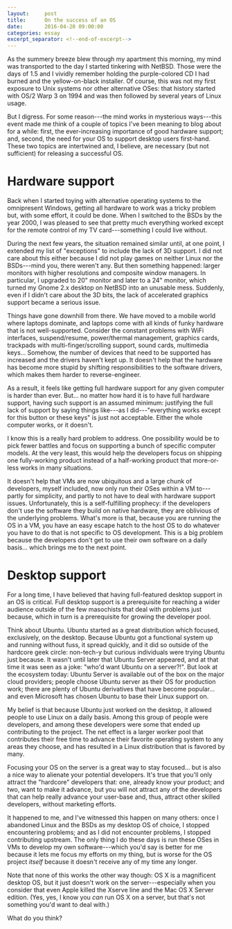 ```yaml
---
layout:     post
title:      On the success of an OS
date:       2016-04-20 09:00:00
categories: essay
excerpt_separator: <!--end-of-excerpt-->
---
```


As the summery breeze blew through my apartment this morning, my mind was transported to the day I started tinkering with NetBSD. Those were the days of 1.5 and I vividly remember holding the purple-colored CD I had burned and the yellow-on-black installer. Of course, this was not my first exposure to Unix systems nor other alternative OSes: that history started with OS/2 Warp 3 on 1994 and was then followed by several years of Linux usage.

But I digress. For some reason---the mind works in mysterious ways---this event made me think of a couple of topics I've been meaning to blog about for a while: first, the ever-increasing importance of good hardware support; and, second, the need for your OS to support desktop users first-hand. These two topics are intertwined and, I believe, are necessary (but not sufficient) for releasing a successful OS.

<!--end-of-excerpt-->

# Hardware support

Back when I started toying with alternative operating systems to the omnipresent Windows, getting all hardware to work was a tricky problem but, with some effort, it could be done. When I switched to the BSDs by the year 2000, I was pleased to see that pretty much everything worked except for the remote control of my TV card---something I could live without.

During the next few years, the situation remained similar until, at one point, I extended my list of "exceptions" to include the lack of 3D support. I did not care about this either because I did not play games on neither Linux nor the BSDs---mind you, there weren't any. But then something happened: larger monitors with higher resolutions and composite window managers. In particular, I upgraded to 20" monitor and later to a 24" monitor, which turned my Gnome 2.x desktop on NetBSD into an unusable mess. Suddenly, even if I didn't care about the 3D bits, the lack of accelerated graphics support became a serious issue.

Things have gone downhill from there. We have moved to a mobile world where laptops dominate, and laptops come with all kinds of funky hardware that is not well-supported. Consider the constant problems with WiFi interfaces, suspend/resume, power/thermal management, graphics cards, trackpads with multi-finger/scrolling support, sound cards, multimedia keys... Somehow, the number of devices that need to be supported has increased and the drivers haven't kept up. It doesn't help that the hardware has become more stupid by shifting responsibilities to the software drivers, which makes them harder to reverse-engineer.

As a result, it feels like getting full hardware support for any given computer is harder than ever. But... no matter how hard it is to have full hardware support, having such support is an assumed minimum: justifying the full lack of support by saying things like---as I did---"everything works except for this button or these keys" is just not acceptable. Either the whole computer works, or it doesn't.

I know this is a really hard problem to address. One possibility would be to pick fewer battles and focus on supporting a bunch of specific computer models. At the very least, this would help the developers focus on shipping one fully-working product instead of a half-working product that more-or-less works in many situations.

It doesn't help that VMs are now ubiquitous and a large chunk of developers, myself included, now only run their OSes within a VM to---partly for simplicity, and partly to not have to deal with hardware support issues. Unfortunately, this is a self-fulfilling prophecy: if the developers don't use the software they build on native hardware, they are oblivious of the underlying problems. What's more is that, because you are running the OS in a VM, you have an easy escape hatch to the host OS to do whatever you have to do that is not specific to OS development. This is a big problem because the developers don't get to use their own software on a daily basis... which brings me to the next point.

# Desktop support

For a long time, I have believed that having full-featured desktop support in an OS is critical. Full desktop support is a prerequisite for reaching a wider audience outside of the few masochists that deal with problems just because, which in turn is a prerequisite for growing the developer pool.

Think about Ubuntu. Ubuntu started as a great distribution which focused, exclusively, on the desktop. Because Ubuntu got a functional system up and running without fuss, it spread quickly, and it did so outside of the hardcore geek circle: non-tech-y but curious individuals were trying Ubuntu just because. It wasn't until later that Ubuntu Server appeared, and at that time it was seen as a joke: "who'd want Ubuntu on a server?!". But look at the ecosystem today: Ubuntu Server is available out of the box on the major cloud providers; people choose Ubuntu server as their OS for production work; there are plenty of Ubuntu derivatives that have become popular... and even Microsoft has chosen Ubuntu to base their Linux support on.

My belief is that because Ubuntu just worked on the desktop, it allowed people to use Linux on a daily basis. Among this group of people were developers, and among these developers were some that ended up contributing to the project. The net effect is a larger worker pool that contributes their free time to advance their favorite operating system to any areas they choose, and has resulted in a Linux distribution that is favored by many.

Focusing your OS on the server is a great way to stay focused... but is also a nice way to alienate your potential developers. It's true that you'll only attract the "hardcore" developers that: one, already know your product; and two, want to make it advance, but you will not attract any of the developers that can help really advance your user-base and, thus, attract other skilled developers, without marketing efforts.

It happened to me, and I've witnessed this happen on many others: once I abandoned Linux and the BSDs as my desktop OS of choice, I stopped encountering problems; and as I did not encounter problems, I stopped contributing upstream. The only thing I do these days is run these OSes in VMs to develop my own software---which you'd say is better for me because it lets me focus my efforts on my thing, but is worse for the OS project *itself* because it doesn't receive any of my time any longer.

Note that none of this works the other way though: OS X is a magnificent desktop OS, but it just doesn't work on the server---especially when you consider that even Apple killed the Xserve line and the Mac OS X Server edition. (Yes, yes, I know you *can* run OS X on a server, but that's not something you'd want to deal with.)

What do you think?
